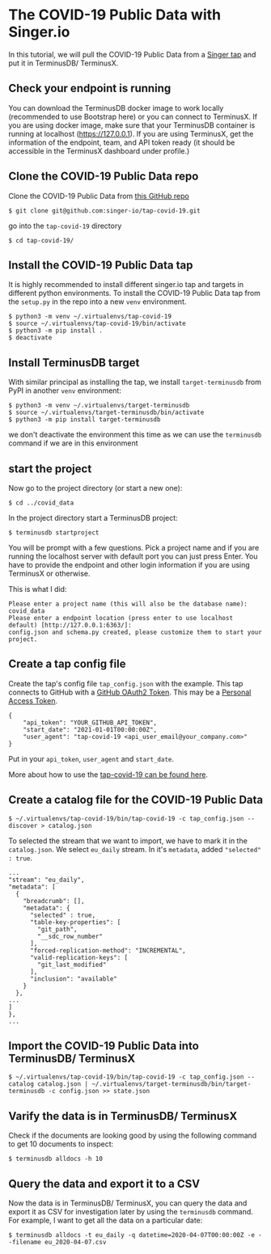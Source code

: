 # The COVID-19 Public Data with Singer.io

In this tutorial, we will pull the COVID-19 Public Data from a [Singer tap](https://www.singer.io/) and put it in TerminusDB/ TerminusX.

## Check your endpoint is running

You can download the TerminusDB docker image to work locally (recommended to use Bootstrap here) or you can connect to TerminusX. If you are using docker image, make sure that your TerminusDB container is running at localhost (https://127.0.0.1). If you are using TerminusX, get the information of the endpoint, team, and API token ready (it should be accessible in the TerminusX dashboard under profile.)

## Clone the COVID-19 Public Data repo

Clone the COVID-19 Public Data from [this GitHub repo](https://github.com/singer-io/tap-covid-19)

`$ git clone git@github.com:singer-io/tap-covid-19.git`

go into the `tap-covid-19` directory

`$ cd tap-covid-19/`

## Install the COVID-19 Public Data tap

It is highly recommended to install different singer.io tap and targets in different python environments. To install the COVID-19 Public Data tap from the `setup.py` in the repo into a new `venv` environment.

```
$ python3 -m venv ~/.virtualenvs/tap-covid-19
$ source ~/.virtualenvs/tap-covid-19/bin/activate
$ python3 -m pip install .
$ deactivate
```

## Install TerminusDB target

With similar principal as installing the tap, we install `target-terminusdb` from PyPI in another `venv` environment:

```
$ python3 -m venv ~/.virtualenvs/target-terminusdb
$ source ~/.virtualenvs/target-terminusdb/bin/activate
$ python3 -m pip install target-terminusdb
```

we don't deactivate the environment this time as we can use the `terminusdb` command if we are in this environment

## start the project

Now go to the project directory (or start a new one):

`$ cd ../covid_data`

In the project directory start a TerminusDB project:

`$ terminusdb startproject`

You will be prompt with a few questions. Pick a project name and if you are running the localhost server with default port you can just press Enter. You have to provide the endpoint and other login information if you are using TerminusX or otherwise.

This is what I did:

```
Please enter a project name (this will also be the database name): covid_data
Please enter a endpoint location (press enter to use localhost default) [http://127.0.0.1:6363/]:
config.json and schema.py created, please customize them to start your project.
```


## Create a tap config file

Create the tap's config file `tap_config.json` with the example. This tap connects to GitHub with a [GitHub OAuth2 Token](https://developer.github.com/v3/#authentication). This may be a [Personal Access Token](https://github.com/settings/tokens).

```
{
    "api_token": "YOUR_GITHUB_API_TOKEN",
    "start_date": "2021-01-01T00:00:00Z",
    "user_agent": "tap-covid-19 <api_user_email@your_company.com>"
}
```

Put in your `api_token`, `user_agent` and `start_date`.

More about how to use the [tap-covid-19 can be found here](https://github.com/singer-io/tap-covid-19/#quick-start).

## Create a catalog file for the COVID-19 Public Data

`$ ~/.virtualenvs/tap-covid-19/bin/tap-covid-19 -c tap_config.json --discover > catalog.json`

To selected the stream that we want to import, we have to mark it in the `catalog.json`. We select `eu_daily` stream. In it's `metadata`, added `"selected" : true`.

```
...
"stream": "eu_daily",
"metadata": [
  {
    "breadcrumb": [],
    "metadata": {
      "selected" : true,
      "table-key-properties": [
        "git_path",
        "__sdc_row_number"
      ],
      "forced-replication-method": "INCREMENTAL",
      "valid-replication-keys": [
        "git_last_modified"
      ],
      "inclusion": "available"
    }
  },
...
]
},
...
```

## Import the COVID-19 Public Data into TerminusDB/ TerminusX

`$ ~/.virtualenvs/tap-covid-19/bin/tap-covid-19 -c tap_config.json --catalog catalog.json | ~/.virtualenvs/target-terminusdb/bin/target-terminusdb -c config.json >> state.json`

## Varify the data is in TerminusDB/ TerminusX

Check if the documents are looking good by using the following command to get 10 documents to inspect:

`$ terminusdb alldocs -h 10`

## Query the data and export it to a CSV

Now the data is in TerminusDB/ TerminusX, you can query the data and export it as CSV for investigation later by using the `terminusdb` command. For example, I want to get all the data on a particular date:

`$ terminusdb alldocs -t eu_daily -q datetime=2020-04-07T00:00:00Z -e --filename eu_2020-04-07.csv`
